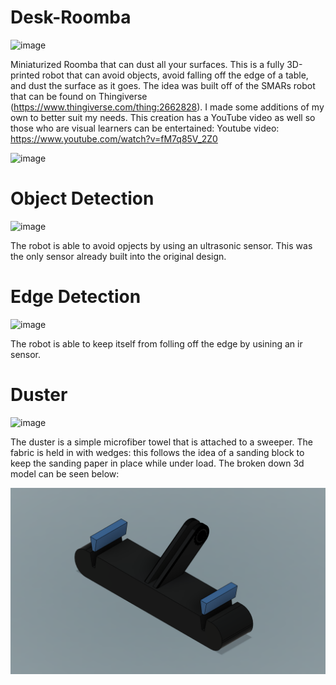 # Desk-Roomba
![image](https://github.com/jareddilley/Desk-Roomba/blob/main/Media/portrait-photo.png)

Miniaturized Roomba that can dust all your surfaces. This is a fully 3D-printed robot that can avoid objects, avoid falling off the edge of a table, and dust the surface as it goes. The idea was built off of the SMARs robot that can be found on Thingiverse (https://www.thingiverse.com/thing:2662828). I made some additions of my own to better suit my needs. This creation has a YouTube video as well so those who are visual learners can be entertained: Youtube video: https://www.youtube.com/watch?v=fM7q85V_2Z0

![image](https://github.com/jareddilley/Desk-Roomba/blob/main/Media/desk-roomba-main-demo-3.gif)

# Object Detection
![image](https://github.com/jareddilley/Desk-Roomba/blob/main/Media/ultrasonic-sensor-demo.gif)

The robot is able to avoid opjects by using an ultrasonic sensor. This was the only sensor already built into the original design.

# Edge Detection
![image](https://github.com/jareddilley/Desk-Roomba/blob/main/Media/ir-sensor-demo.gif)

The robot is able to keep itself from folling off the edge by usining an ir sensor.

# Duster
![image](https://github.com/jareddilley/Desk-Roomba/blob/main/Media/dusting-demo.png)

The duster is a simple microfiber towel that is attached to a sweeper. The fabric is held in with wedges: this follows the idea of a sanding block to keep the sanding paper in place while under load. The broken down 3d model can be seen below:

![image](https://github.com/jareddilley/Desk-Roomba/blob/main/Media/duster-3d-model.PNG)
